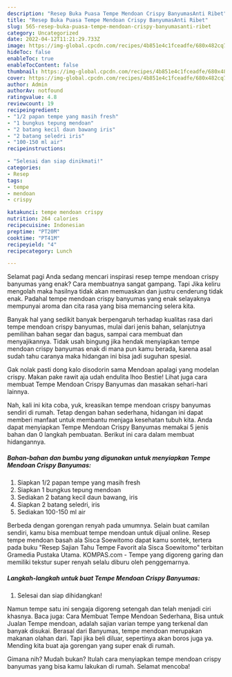 ```yaml
---
description: "Resep Buka Puasa Tempe Mendoan Crispy BanyumasAnti Ribet"
title: "Resep Buka Puasa Tempe Mendoan Crispy BanyumasAnti Ribet"
slug: 565-resep-buka-puasa-tempe-mendoan-crispy-banyumasanti-ribet
category: Uncategorized
date: 2022-04-12T11:21:29.733Z
image: https://img-global.cpcdn.com/recipes/4b851e4c1fceadfe/680x482cq70/tempe-mendoan-crispy-banyumas-foto-resep-utama.jpg
hideToc: false
enableToc: true
enableTocContent: false
thumbnail: https://img-global.cpcdn.com/recipes/4b851e4c1fceadfe/680x482cq70/tempe-mendoan-crispy-banyumas-foto-resep-utama.jpg
cover: https://img-global.cpcdn.com/recipes/4b851e4c1fceadfe/680x482cq70/tempe-mendoan-crispy-banyumas-foto-resep-utama.jpg
author: Admin
authorAv: notfound
ratingvalue: 4.8
reviewcount: 19
recipeingredient:
- "1/2 papan tempe yang masih fresh"
- "1 bungkus tepung mendoan"
- "2 batang kecil daun bawang iris"
- "2 batang seledri iris"
- "100-150 ml air"
recipeinstructions:

- "Selesai dan siap dinikmati!"
categories:
- Resep
tags:
- tempe
- mendoan
- crispy

katakunci: tempe mendoan crispy 
nutrition: 264 calories
recipecuisine: Indonesian
preptime: "PT20M"
cooktime: "PT41M"
recipeyield: "4"
recipecategory: Lunch

---
```



Selamat pagi Anda sedang mencari inspirasi resep tempe mendoan crispy banyumas yang enak? Cara membuatnya sangat gampang. Tapi Jika keliru mengolah maka hasilnya tidak akan memuaskan dan justru cenderung tidak enak. Padahal tempe mendoan crispy banyumas yang enak selayaknya mempunyai aroma dan cita rasa yang bisa memancing selera kita.


Banyak hal yang sedikit banyak berpengaruh terhadap kualitas rasa dari tempe mendoan crispy banyumas, mulai dari jenis bahan, selanjutnya pemilihan bahan segar dan bagus, sampai cara membuat dan menyajikannya. Tidak usah bingung jika hendak menyiapkan tempe mendoan crispy banyumas enak di mana pun kamu berada, karena asal sudah tahu caranya maka hidangan ini bisa jadi suguhan spesial.

Gak nolak pasti dong kalo disodorin sama Mendoan apalagi yang modelan crispy. Makan pake rawit aja udah endulita lhoo Bestie! Lihat juga cara membuat Tempe Mendoan Crispy Banyumas dan masakan sehari-hari lainnya.


Nah, kali ini kita coba, yuk, kreasikan tempe mendoan crispy banyumas sendiri di rumah. Tetap dengan bahan sederhana, hidangan ini dapat memberi manfaat untuk membantu menjaga kesehatan tubuh kita. Anda dapat menyiapkan Tempe Mendoan Crispy Banyumas memakai 5 jenis bahan dan 0 langkah pembuatan. Berikut ini cara dalam membuat hidangannya.

<!--inarticleads1-->

##### Bahan-bahan dan bumbu yang digunakan untuk menyiapkan Tempe Mendoan Crispy Banyumas:

1. Siapkan 1/2 papan tempe yang masih fresh
1. Siapkan 1 bungkus tepung mendoan
1. Sediakan 2 batang kecil daun bawang, iris
1. Siapkan 2 batang seledri, iris
1. Sediakan 100-150 ml air


Berbeda dengan gorengan renyah pada umumnya. Selain buat camilan sendiri, kamu bisa membuat tempe mendoan untuk dijual online. Resep tempe mendoan basah ala Sisca Soewitomo dapat kamu sontek, tertera pada buku &#34;Resep Sajian Tahu Tempe Favorit ala Sisca Soewitomo&#34; terbitan Gramedia Pustaka Utama. KOMPAS.com - Tempe yang digoreng garing dan memiliki tekstur super renyah selalu diburu oleh penggemarnya. 

<!--inarticleads2-->

##### Langkah-langkah untuk buat Tempe Mendoan Crispy Banyumas:


1. Selesai dan siap dihidangkan!

Namun tempe satu ini sengaja digoreng setengah dan telah menjadi ciri khasnya. Baca juga: Cara Membuat Tempe Mendoan Sederhana, Bisa untuk Jualan Tempe mendoan, adalah sajian varian tempe yang terkenal dan banyak disukai. Berasal dari Banyumas, tempe mendoan merupakan makanan olahan dari. Tapi jika beli diluar, sepertinya akan boros juga ya. Mending kita buat aja gorengan yang super enak di rumah. 

Gimana nih? Mudah bukan? Itulah cara menyiapkan tempe mendoan crispy banyumas yang bisa kamu lakukan di rumah. Selamat mencoba!

